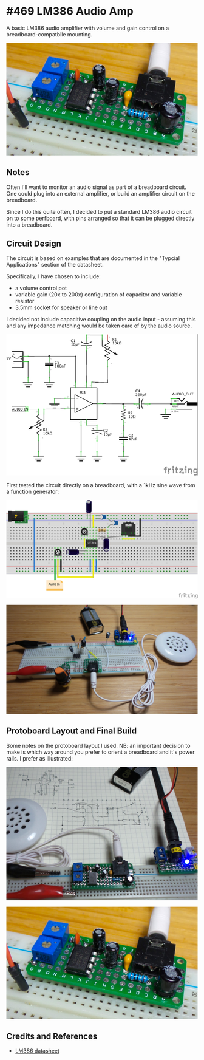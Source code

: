 # #469 LM386 Audio Amp

A basic LM386 audio amplifier with volume and gain control on a breadboard-compatbile mounting.

![Build](./assets/LM386AudioAmp_build.jpg?raw=true)

## Notes

Often I'll want to monitor an audio signal as part of a breadboard circuit.
One could plug into an external amplifier, or build an amplifier circuit on the breadboard.

Since I do this quite often, I decided to put a standard LM386 audio circuit on to some perfboard,
with pins arranged so that it can be plugged directly into a breadboard.


## Circuit Design

The circuit is based on examples that are documented in the "Typcial Applications" section of the datasheet.

Specifically, I have chosen to include:

* a volume control pot
* variable gain (20x to 200x) configuration of capacitor and variable resistor
* 3.5mm socket for speaker or line out

I decided not include capacitive coupling on the audio input - assuming this and any impedance matching
would be taken care of by the audio source.

![Schematic](./assets/LM386AudioAmp_schematic.jpg?raw=true)

First tested the circuit directly on a breadboard, with a 1kHz sine wave from a function generator:

![Breadboard](./assets/LM386AudioAmp_bb.jpg?raw=true)

![LM386AudioAmp_bb_build](./assets/LM386AudioAmp_bb_build.jpg?raw=true)

## Protoboard Layout and Final Build

Some notes on the protoboard layout I used. NB: an important decision to make is which way around
you prefer to orient a breadboard and it's power rails. I prefer as illustrated:

![LM386AudioAmp_protoboard_layout](./assets/LM386AudioAmp_protoboard_layout.jpg?raw=true)

![LM386AudioAmp_build](./assets/LM386AudioAmp_build.jpg?raw=true)

## Credits and References

* [LM386 datasheet](https://www.futurlec.com/Linear/LM386N-3.shtml)
